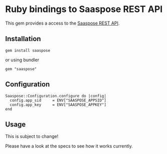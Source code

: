 # Ruby bindings to Saaspose REST API

This gem provides a access to the [Saaspose REST API](http://saaspose.com/docs/display/rest/Home).

## Installation

    gem install saaspose

or using bundler

    gem "saaspose"

## Configuration

    Saaspose::Configuration.configure do |config|
      config.app_sid     = ENV["SAASPOSE_APPSID"]
      config.app_key     = ENV["SAASPOSE_APPKEY"]
    end

## Usage

This is subject to change!

Please have a look at the specs to see how it works currently.

